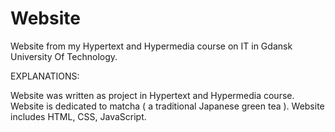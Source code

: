 # Website
Website from my Hypertext and Hypermedia course on IT in Gdansk University Of Technology.

EXPLANATIONS:

Website was written as project in Hypertext and Hypermedia course.
Website is dedicated to matcha ( a traditional Japanese green tea ).
Website includes  HTML, CSS, JavaScript.